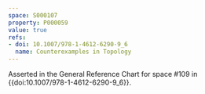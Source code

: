 ```yaml
---
space: S000107
property: P000059
value: true
refs:
- doi: 10.1007/978-1-4612-6290-9_6
  name: Counterexamples in Topology
---
```


Asserted in the General Reference Chart for space #109 in
{{doi:10.1007/978-1-4612-6290-9_6}}.
